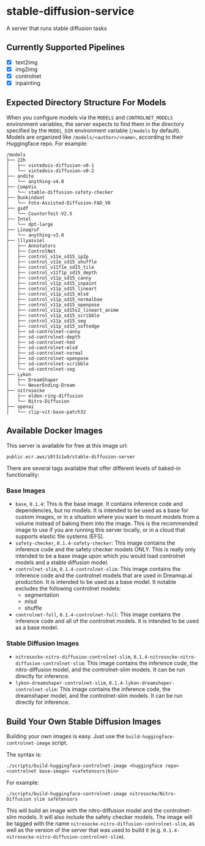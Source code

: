 # stable-diffusion-service
A server that runs stable diffusion tasks

## Currently Supported Pipelines
- [x] text2img
- [x] img2img
- [x] controlnet
- [x] inpainting

## Expected Directory Structure For Models

When you configure models via the `MODELS` and `CONTROLNET_MODELS` environment variables, the server expects to find them in the directory specified by the `MODEL_DIR` environment variable (`/models` by default). Models are organized like `/models/<author>/<name>`, according to their Huggingface repo. For example:

```shell
/models
├── 22h
│   ├── vintedois-diffusion-v0-1
│   └── vintedois-diffusion-v0-2
├── andite
│   └── anything-v4.0
├── CompVis
│   └── stable-diffusion-safety-checker
├── Dunkindont
│   └── Foto-Assisted-Diffusion-FAD_V0
├── gsdf
│   └── Counterfeit-V2.5
├── Intel
│   └── dpt-large
├── Linaqruf
│   └── anything-v3.0
├── lllyasviel
│   ├── Annotators
│   ├── ControlNet
│   ├── control_v11e_sd15_ip2p
│   ├── control_v11e_sd15_shuffle
│   ├── control_v11f1e_sd15_tile
│   ├── control_v11f1p_sd15_depth
│   ├── control_v11p_sd15_canny
│   ├── control_v11p_sd15_inpaint
│   ├── control_v11p_sd15_lineart
│   ├── control_v11p_sd15_mlsd
│   ├── control_v11p_sd15_normalbae
│   ├── control_v11p_sd15_openpose
│   ├── control_v11p_sd15s2_lineart_anime
│   ├── control_v11p_sd15_scribble
│   ├── control_v11p_sd15_seg
│   ├── control_v11p_sd15_softedge
│   ├── sd-controlnet-canny
│   ├── sd-controlnet-depth
│   ├── sd-controlnet-hed
│   ├── sd-controlnet-mlsd
│   ├── sd-controlnet-normal
│   ├── sd-controlnet-openpose
│   ├── sd-controlnet-scribble
│   └── sd-controlnet-seg
├── Lykon
│   ├── DreamShaper
│   └── NeverEnding-Dream
├── nitrosocke
│   ├── elden-ring-diffusion
│   └── Nitro-Diffusion
├── openai
│   └── clip-vit-base-patch32
```

## Available Docker Images

This server is available for free at this image url: 

`public.ecr.aws/i0t3i1w9/stable-diffusion-server`

There are several tags available that offer different levels of baked-in functionality:

### Base Images

- `base`, `0.1.4`: This is the base image. It contains inference code and dependencies, but no models. It is intended to be used as a base for custom images, or in a situation where you want to mount models from a volume instead of baking them into the image. This is the recommended image to use if you are running this server locally, or in a cloud that supports elastic file systems (EFS).
- `safety-checker`, `0.1.4-safety-checker`: This image contains the inference code and the safety checker models ONLY. This is really only intended to be a base image upon which you would load controlnet models and a stable diffusion model.
- `controlnet-slim`, `0.1.4-controlnet-slim`: This image contains the inference code and the controlnet models that are used in Dreamup.ai production. It is intended to be used as a base model. It notable excludes the following controlnet models:
  - segmentation
  - mlsd
  - shuffle
- `controlnet-full`, `0.1.4-controlnet-full`: This image contains the inference code and all of the controlnet models. It is intended to be used as a base model.

### Stable Diffusion Images

- `nitrosocke-nitro-diffusion-controlnet-slim`, `0.1.4-nitrosocke-nitro-diffusion-controlnet-slim`: This image contains the inference code, the nitro-diffusion model, and the controlnet-slim models. It can be run directly for inference.
- `lykon-dreamshaper-controlnet-slim`, `0.1.4-lykon-dreamshaper-controlnet-slim`: This image contains the inference code, the dreamshaper model, and the controlnet-slim models. It can be run directly for inference.

## Build Your Own Stable Diffusion Images

Building your own images is easy. Just use the `build-huggingface-controlnet-image` script.

The syntax is:
```shell
./scripts/build-huggingface-controlnet-image <huggingface repo> <controlnet base-image> <safetensors|bin>
```

 For example:

```shell
./scripts/build-huggingface-controlnet-image nitrosocke/Nitro-Diffusion slim safetensors
```

This will build an image with the nitro-diffusion model and the controlnet-slim models. It will also include the safety checker models. The image will be tagged with the name `nitrosocke-nitro-diffusion-controlnet-slim`, as well as the version of the server that was used to build it (e.g. `0.1.4-nitrosocke-nitro-diffusion-controlnet-slim`).